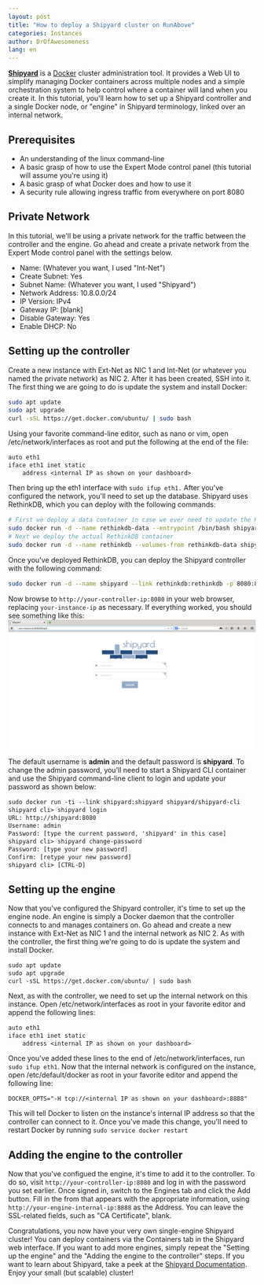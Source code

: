 ```yaml
---
layout: post
title: "How to deploy a Shipyard cluster on RunAbove"
categories: Instances
author: DrOfAwesomeness
lang: en
---
```

**[Shipyard](http://shipyard-project.com/)** is a [Docker](https://docker.io) cluster administration tool. It provides a Web UI to simplify managing Docker containers across multiple nodes and a simple orchestration system to help control where a container will land when you create it. In this tutorial, you'll learn how to set up a Shipyard controller and a single Docker node, or "engine" in Shipyard terminology, linked over an internal network.

## Prerequisites
* An understanding of the linux command-line
* A basic grasp of how to use the Expert Mode control panel (this tutorial will assume you're using it)
* A basic grasp of what Docker does and how to use it
* A security rule allowing ingress traffic from everywhere on port 8080

## Private Network
In this tutorial, we'll be using a private network for the traffic between the controller and the engine. Go ahead and create a private network from the Expert Mode control panel with the settings below.

* Name: (Whatever you want, I used "Int-Net")
* Create Subnet: Yes
* Subnet Name: (Whatever you want, I used "Shipyard")
* Network Address: 10.8.0.0/24
* IP Version: IPv4
* Gateway IP:  [blank]
* Disable Gateway: Yes
* Enable DHCP: No

## Setting up the controller
Create a new instance with Ext-Net as NIC 1 and Int-Net (or whatever you named the private network) as NIC 2. After it has been created, SSH into it. The first thing we are going to do is update the system and install Docker:

```bash
sudo apt update
sudo apt upgrade
curl -sSL https://get.docker.com/ubuntu/ | sudo bash
```

Using your favorite command-line editor, such as nano or vim, open /etc/network/interfaces as root and put the following at the end of the file:

```
auto eth1
iface eth1 inet static
    address <internal IP as shown on your dashboard>
```
Then bring up the eth1 interface with `sudo ifup eth1.`
After you've configured the network, you'll need to set up the database. Shipyard uses RethinkDB, which you can deploy with the following commands:

```bash
# First we deploy a data container in case we ever need to update the RethinkDB container
sudo docker run -d --name rethinkdb-data --entrypoint /bin/bash shipyard/rethinkdb
# Next we deploy the actual RethinkDB container
sudo docker run -d --name rethinkdb --volumes-from rethinkdb-data shipyard/rethinkdb
```
Once you've deployed RethinkDB, you can deploy the Shipyard controller with the following command:

```bash
sudo docker run -d --name shipyard --link rethinkdb:rethinkdb -p 8080:8080 shipyard/shipyard
```
Now browse to `http://your-controller-ip:8080` in your web browser, replacing `your-instance-ip` as necessary. If everything worked, you should see something like this:
 ![Shipyard Login](/images/2014-12-05-how-to-deploy-a-shipyard-cluster-on-runabove/shipyard-login.png)

The default username is **admin** and the default password is **shipyard**. To change the admin password, you'll need to start a Shipyard CLI container and use the Shipyard command-line client to login and update your password as shown below:

 ```
 sudo docker run -ti --link shipyard:shipyard shipyard/shipyard-cli
 shipyard cli> shipyard login
 URL: http://shipyard:8080
 Username: admin
 Password: [type the current password, 'shipyard' in this case]
 shipyard cli> shipyard change-password
 Password: [type your new password]
 Confirm: [retype your new password]
 shipyard cli> [CTRL-D]
 ```
 
## Setting up the engine
Now that you've configured the Shipyard controller, it's time to set up the engine node. An engine is simply a Docker daemon that the controller connects to and manages containers on. Go ahead and create a new instance with Ext-Net as NIC 1 and the internal network as NIC 2. As with the controller, the first thing we're going to do is update the system and install Docker.

```
sudo apt update
sudo apt upgrade
curl -sSL https://get.docker.com/ubuntu/ | sudo bash
```
Next, as with the controller, we need to set up the internal network on this instance. Open /etc/network/interfaces as root in your favorite editor and append the following lines:

```
auto eth1
iface eth1 inet static
    address <internal IP as shown on your dashboard>
```
Once you've added these lines to the end of /etc/network/interfaces, run `sudo ifup eth1`. Now that the internal network is configured on the instance, open /etc/default/docker as root in your favorite editor and append the following line:

```
DOCKER_OPTS="-H tcp://<internal IP as shown on your dashboard>:8888"
```
This will tell Docker to listen on the instance's internal IP address so that the controller can connect to it. Once you've made this change, you'll need to restart Docker by running `sudo service docker restart`

## Adding the engine to the controller
Now that you've configued the engine, it's time to add it to the controller. To do so, visit `http://your-controller-ip:8080` and log in with the password you set earlier. Once signed in, switch to the Engines tab and click the Add button. Fill in the from that appears with the appropriate information, using `http://your-engine-internal-ip:8888` as the Address. You can leave the SSL-related fields, such as "CA Certificate", blank.

Congratulations, you now have your very own single-engine Shipyard cluster! You can deploy containers via the Containers tab in the Shipyard web interface. If you want to add more engines, simply repeat the "Setting up the engine" and the "Adding the engine to the controller" steps. If you want to learn about Shipyard, take a peek at the [Shipyard Documentation](http://shipyard-project.com/docs/). Enjoy your small (but scalable) cluster!
